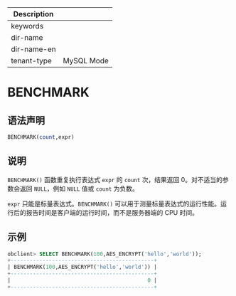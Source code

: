 | Description   |                 |
|---------------|-----------------|
| keywords      |                 |
| dir-name      |                 |
| dir-name-en   |                 |
| tenant-type   | MySQL Mode      |

# BENCHMARK

## 语法声明

```sql
BENCHMARK(count,expr)
```

## 说明

`BENCHMARK()` 函数重复执行表达式 `expr` 的 `count` 次，结果返回 0。对不适当的参数会返回 `NULL`，例如 `NULL` 值或 `count` 为负数。

`expr` 只能是标量表达式。`BENCHMARK()` 可以用于测量标量表达式的运行性能。运行后的报告时间是客户端的运行时间，而不是服务器端的 CPU 时间。

## 示例

```sql
obclient> SELECT BENCHMARK(100,AES_ENCRYPT('hello','world'));
+---------------------------------------------+
| BENCHMARK(100,AES_ENCRYPT('hello','world')) |
+---------------------------------------------+
|                                           0 |
+---------------------------------------------+
```
